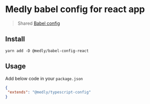 # Medly babel config for react app

> Shared [Babel config](https://babeljs.io/docs/en/configuration)

## Install

```shell
yarn add -D @medly/babel-config-react
```

## Usage

Add below code in your `package.json`

```json
{
 "extends": "@medly/typescript-config"
}
```
